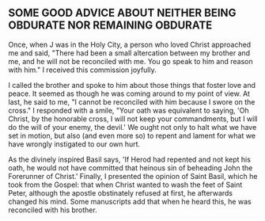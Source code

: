 ## SOME GOOD ADVICE ABOUT NEITHER BEING OBDURATE NOR REMAINING OBDURATE

Once, when J was in the Holy City, a person who loved Christ approached me and said, "There had been a small altercation between my brother and me, and he will not be reconciled with me. You go speak to him and reason with him." I received this commission joyfully. 

I called the brother and spoke to him about those things that foster love and peace. It seemed as though he was coming around to my point of view. At last, he said to me, "I cannot be reconciled with him because I swore on the cross." I responded with a smile, "Your oath was equivalent to saying, 'Oh Christ, by the honorable cross, I will not keep your commandments, but I will do the will of your enemy, the devil.' We ought not only to halt what we have set in motion, but also (and even more so) to repent and lament for what we have wrongly instigated to our own hurt. 

As the divinely inspired Basil says, 'If Herod had repented and not kept his oath, he would not have committed that heinous sin of beheading John the Forerunner of Christ.' Finally, I presented the opinion of Saint Basil, which he took from the Gospel: that when Christ wanted to wash the feet of Saint Peter, although the apostle obstinately refused at first, he afterwards changed his mind. Some manuscripts add that when he heard this, he was reconciled with his brother.
